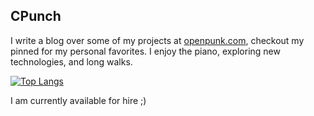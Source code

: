## CPunch

I write a blog over some of my projects at [openpunk.com](https://openpunk.com),
checkout my pinned for my personal favorites. I enjoy the piano, exploring new
technologies, and long walks.

[![Top Langs](https://github-readme-stats.vercel.app/api?username=CPunch&theme=dark)](https://github.com/CPunch)

I am currently available for hire ;)
